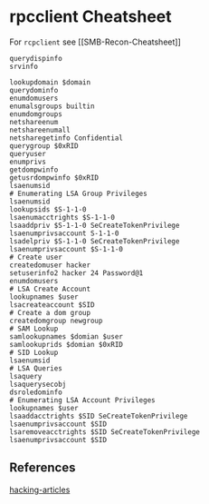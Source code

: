 # rpcclient Cheatsheet
For `rcpclient` see [[SMB-Recon-Cheatsheet]]

```
querydispinfo
srvinfo

lookupdomain $domain
querydominfo
enumdomusers
enumalsgroups builtin
enumdomgroups
netshareenum
netshareenumall
netsharegetinfo Confidential
querygroup $0xRID
queryuser
enumprivs
getdompwinfo
getusrdompwinfo $0xRID
lsaenumsid
# Enumerating LSA Group Privileges
lsaenumsid
lookupsids $S-1-1-0
lsaenumacctrights $S-1-1-0
lsaaddpriv $S-1-1-0 SeCreateTokenPrivilege
lsaenumprivsaccount S-1-1-0
lsadelpriv $S-1-1-0 SeCreateTokenPrivilege
lsaenumprivsaccount $S-1-1-0
# Create user
createdomuser hacker
setuserinfo2 hacker 24 Password@1
enumdomusers
# LSA Create Account
lookupnames $user
lsacreateaccount $SID
# Create a dom group
createdomgroup newgroup
# SAM Lookup
samlookupnames $domian $user
samlookuprids $domian $0xRID
# SID Lookup
lsaenumsid
# LSA Queries
lsaquery
lsaquerysecobj
dsroledominfo
# Enumerating LSA Account Privileges
lookupnames $user
lsaaddacctrights $SID SeCreateTokenPrivilege
lsaenumprivsaccount $SID
lsaremoveacctrights $SID SeCreateTokenPrivilege
lsaenumprivsaccount $SID
```


## References 
[hacking-articles](https://www.hackingarticles.in/active-directory-enumeration-rpcclient/)